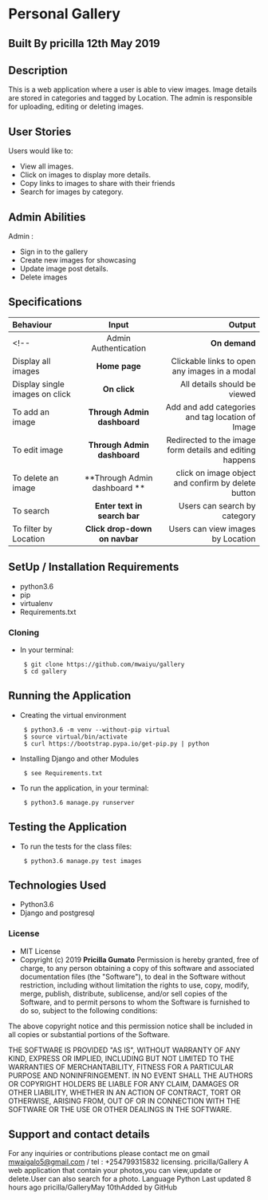 # Personal Gallery



## Built By pricilla  12th May 2019

## Description
This is a web  application where a  user is able to view images. Image details are stored in categories and tagged by Location. The admin is responsible for uploading, editing or deleting images.

## User Stories

Users would like to:
* View all images.
* Click on images to display more details.
* Copy links to images to share with their friends
* Search for images by category.

## Admin Abilities

Admin  :
* Sign in to the gallery
* Create new images for showcasing
* Update image post details.
* Delete images


## Specifications
| Behaviour | Input | Output |
| :---------------- | :---------------: | ------------------: |
<!-- | Admin Authentication | **On demand** | Access Admin dashboard |
| Display all images | **Home page** | Clickable links to open any images in a modal |
| Display single images on click | **On  click** | All details should be viewed|
| To add an image  | **Through Admin dashboard** | Add and add categories and tag location of Image|
| To edit image  | **Through Admin dashboard** | Redirected to the  image form details and editing happens|
| To delete an image  | **Through Admin dashboard ** | click on image object and confirm by delete button|
| To search  | **Enter text in search bar** | Users can search by category|
| To filter by Location  | **Click drop-down on navbar** | Users can view images by Location| -->


## SetUp / Installation Requirements

* python3.6
* pip
* virtualenv
* Requirements.txt

### Cloning
* In your terminal:

       $ git clone https://github.com/mwaiyu/gallery
       $ cd gallery

## Running the Application
* Creating the virtual environment

       $ python3.6 -m venv --without-pip virtual
       $ source virtual/bin/activate
       $ curl https://bootstrap.pypa.io/get-pip.py | python

* Installing Django and other Modules

       $ see Requirements.txt

* To run the application, in your terminal:

       $ python3.6 manage.py runserver

## Testing the Application
* To run the tests for the class files:

       $ python3.6 manage.py test images

## Technologies Used
* Python3.6
* Django and postgresql

### License
* MIT License
* Copyright (c) 2019 **Pricilla Gumato**
Permission is hereby granted, free of charge, to any person obtaining a copy of this software and associated documentation files (the "Software"), to deal in the Software without restriction, including without limitation the rights to use, copy, modify, merge, publish, distribute, sublicense, and/or sell copies of the Software, and to permit persons to whom the Software is furnished to do so, subject to the following conditions:

The above copyright notice and this permission notice shall be included in all copies or substantial portions of the Software.

THE SOFTWARE IS PROVIDED "AS IS", WITHOUT WARRANTY OF ANY KIND, EXPRESS OR IMPLIED, INCLUDING BUT NOT LIMITED TO THE WARRANTIES OF MERCHANTABILITY, FITNESS FOR A PARTICULAR PURPOSE AND NONINFRINGEMENT. IN NO EVENT SHALL THE AUTHORS OR COPYRIGHT HOLDERS BE LIABLE FOR ANY CLAIM, DAMAGES OR OTHER LIABILITY, WHETHER IN AN ACTION OF CONTRACT, TORT OR OTHERWISE, ARISING FROM, OUT OF OR IN CONNECTION WITH THE SOFTWARE OR THE USE OR OTHER DEALINGS IN THE SOFTWARE.
## Support and contact details
For any inquiries or contributions please contact me on gmail mwaigalo5@gmail.com / tel : +254799315832
licensing.
pricilla/Gallery
A web application that contain your photos,you can view,update or delete.User can also search for a photo.
Language
Python
Last updated
8 hours ago
pricilla/GalleryMay 10thAdded by GitHub